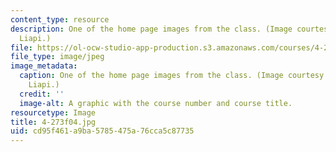 ```yaml
---
content_type: resource
description: One of the home page images from the class. (Image courtesy of Marianthi
  Liapi.)
file: https://ol-ocw-studio-app-production.s3.amazonaws.com/courses/4-273-introduction-to-design-inquiry-fall-2004/cd95f461a9ba5785475a76cca5c87735_4-273f04.jpg
file_type: image/jpeg
image_metadata:
  caption: One of the home page images from the class. (Image courtesy of Marianthi
    Liapi.)
  credit: ''
  image-alt: A graphic with the course number and course title.
resourcetype: Image
title: 4-273f04.jpg
uid: cd95f461-a9ba-5785-475a-76cca5c87735
---
```

